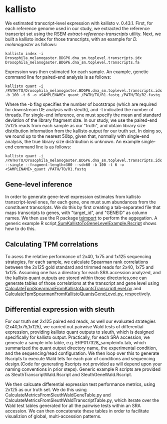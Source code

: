 # kallisto

We estimated transcript-level expression with kallisto v. 0.43.1. First, for each reference genome used in our study, we extracted the reference transcript set using the RSEM<em> extract-reference-transcripts</em> utility. Next, we built a kallisto index for those transcripts, with an example for <em> D. melanogaster</em> as follows:

    kallisto index -i Drosophila_melanogaster.BDGP6.dna_sm.toplevel.transcripts.idx Drosophila_melanogaster.BDGP6.dna_sm.toplevel.transcripts.fa 

Expression was then estimated for each sample. An example, genetic command line for paired-end analysis is as follows:

    kallisto quant -i /PATH/TO/Drosophila_melanogaster.BDGP6.dna_sm.toplevel.transcripts.idx -b 100 -t 6 -o <SAMPLENAME>_quant /PATH/TO/R1.fastq /PATH/TO/R2.fastq

Where the -b flag specifies the number of bootstraps (which are required for downstream DE analysis with sleuth), and -t indicated the number of threads. For single-end inference, one must specify the mean and standard deviation of the library fragment size. In our study, we use the paired-end 2x125 reads from each sample as our "truth", and obtain library size distribution information from the kallisto output for our truth set. In doing so, we round up to the nearest 50bp, given that, normally with single-end analysis, the true library size distribution is unknown. An example single-end command line is as follows:

    kallisto quant -i /PATH/TO/Drosophila_melanogaster.BDGP6.dna_sm.toplevel.transcripts.idx --single --fragment-length=300 --sd=60 -b 100 -t 6 -o <SAMPLENAME>_quant /PATH/TO/R1.fastq

## Gene-level inference
In order to generate gene-level expression estimates from kallisto transcript-level ones, for each gene, one must sum abundances from the constituent transcripts. We do this by first creating a tab-separated file that maps transcripts to genes, with "target_id", and "GENEID" as column names. We then use the R package [tximport](https://bioconductor.org/packages/release/bioc/html/tximport.html) to perform the aggegation. A generic example R script,[SumKallistoToGeneLevelExample.Rscript](https://github.com/harvardinformatics/rnaseq_readlength_assessment/blob/master/kallisto/Rscripts/SumKallistoToGeneLevelExample.Rscript) shows how to do this.

## Calculating TPM correlations
To asess the relative performance of 2x40, 1x75 and 1x125 sequencing strategies, for each sample, we calculate Spearman rank correlations between the 2x125 gold standard and trimmed reads for 2x40, 1x75 and 1x125. Assuming one has a directory for each SRA accession analyzed, and the kallisto quant outputs are stored within those directories,one can generate tables of those correlations at the transcript and gene level using [CalculateTpmSpearmanFromKallistoQuantsTranscriptLevel.py](https://github.com/harvardinformatics/rnaseq_readlength_assessment/blob/master/kallisto/PythonScripts/CalculateTpmSpearmanFromKallistoQuantsTranscriptLevel.py) and [CalculateTpmSpearmanFromKallistoQuantsGeneLevel.py](https://github.com/harvardinformatics/rnaseq_readlength_assessment/blob/master/kallisto/PythonScripts/CalculateTpmSpearmanFromKallistoQuantsGeneLevel.py), respectively.

## Differential expression with sleuth
For our truth set 2x125 paired end reads, as well our evaluated strategies (2x40,1x75,1x125), we carried out pairwise Wald tests of differential expression, providing kallisto quant outputs to sleuth, which is designed specifically for kallisto output. Practically, for each SRA accession, we generate a sample info table, e.g. ERP017328_sampleinfo.tab, which summarized the quant output directory name, the experimental condition, and the sequencing/read configuration. We then loop over this to generate Rscripts to execute Wald tets for each pair of conditions and sequencing design.(Code for generating Rscripts not provided as will depend upon your naming conventions in prior steps). Generic example R scripts are provided as SleuthTranscriptWald.Rscript and SleuthGeneWald.Rscript. 

We then calcuate differential expression test performance metrics, using 2x125 as our truth set. We do this using CalculateMetricsFromSleuthWaldGeneTable.py and CalculateMetricsFromSleuthWaldTranscriptTable.py, which iterate over the Wald test tables generated for all the pairwise tests within an SRA accession. We can then concatenate these tables in order to facilitate visualizion of global, multi-accession patterns.
